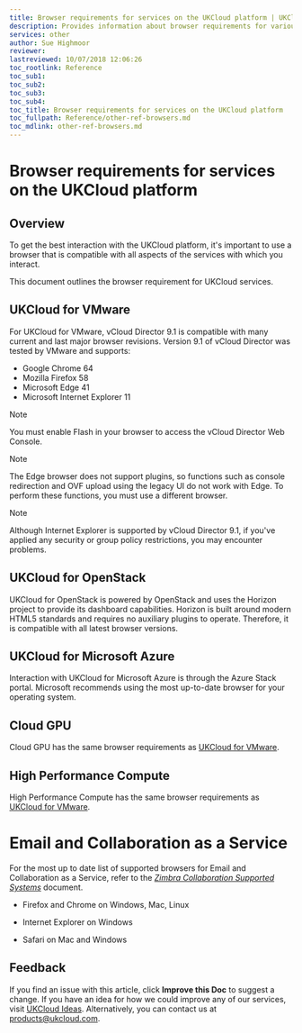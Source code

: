 ```yaml
---
title: Browser requirements for services on the UKCloud platform | UKCloud Ltd
description: Provides information about browser requirements for various services on the UKCloud platform
services: other
author: Sue Highmoor
reviewer:
lastreviewed: 10/07/2018 12:06:26
toc_rootlink: Reference
toc_sub1: 
toc_sub2:
toc_sub3:
toc_sub4:
toc_title: Browser requirements for services on the UKCloud platform
toc_fullpath: Reference/other-ref-browsers.md
toc_mdlink: other-ref-browsers.md
---
```


# Browser requirements for services on the UKCloud platform

## Overview

To get the best interaction with the UKCloud platform, it's important to use a browser that is compatible with all aspects of the services with which you interact.

This document outlines the browser requirement for UKCloud services.

## UKCloud for VMware

For UKCloud for VMware, vCloud Director 9.1 is compatible with many current and last major browser revisions.
Version 9.1 of vCloud Director was tested by VMware and supports:

- Google Chrome 64
- Mozilla Firefox 58
- Microsoft Edge 41
- Microsoft Internet Explorer 11

> [!NOTE]
> You must enable Flash in your browser to access the vCloud Director Web Console.

> [!NOTE]
> The Edge browser does not support plugins, so functions such as console redirection and OVF upload using the legacy UI do not work with Edge. To perform these functions, you must use a different browser.

> [!NOTE]
> Although Internet Explorer is supported by vCloud Director 9.1, if you've applied any security or group policy restrictions, you may encounter problems.

## UKCloud for OpenStack

UKCloud for OpenStack is powered by OpenStack and uses the Horizon project to provide its dashboard capabilities. Horizon is built around modern HTML5 standards and requires no auxiliary plugins to operate. Therefore, it is compatible with all latest browser versions.

## UKCloud for Microsoft Azure

Interaction with UKCloud for Microsoft Azure is through the Azure Stack portal. Microsoft recommends using the most up-to-date browser for your operating system.

## Cloud GPU

Cloud GPU has the same browser requirements as [UKCloud for VMware](#ukcloud-for-vmware).

## High Performance Compute

High Performance Compute has the same browser requirements as [UKCloud for VMware](#ukcloud-for-vmware).

# Email and Collaboration as a Service

For the most up to date list of supported browsers for Email and Collaboration as a Service, refer to the [*Zimbra Collaboration Supported Systems*](https://wiki.zimbra.com/wiki/Zimbra_Releases/8.7.0/Supported_Systems) document.

- Firefox and Chrome on Windows, Mac, Linux

- Internet Explorer on Windows

- Safari on Mac and Windows

## Feedback

If you find an issue with this article, click **Improve this Doc** to suggest a change. If you have an idea for how we could improve any of our services, visit [UKCloud Ideas](https://ideas.ukcloud.com). Alternatively, you can contact us at <products@ukcloud.com>.
